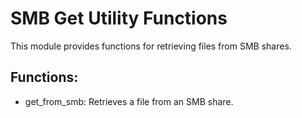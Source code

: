 # SMB Get Utility Functions

This module provides functions for retrieving files from SMB shares.

## Functions:
* get_from_smb: Retrieves a file from an SMB share.